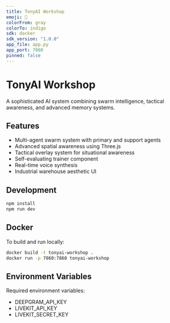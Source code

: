 ```yaml
---
title: TonyAI Workshop
emoji: 🤖
colorFrom: gray
colorTo: indigo
sdk: docker
sdk_version: "1.0.0"
app_file: app.py
app_port: 7860
pinned: false
---
```


# TonyAI Workshop

A sophisticated AI system combining swarm intelligence, tactical awareness, and advanced memory systems.

## Features

- Multi-agent swarm system with primary and support agents
- Advanced spatial awareness using Three.js
- Tactical overlay system for situational awareness
- Self-evaluating trainer component
- Real-time voice synthesis
- Industrial warehouse aesthetic UI

## Development

```bash
npm install
npm run dev
```

## Docker

To build and run locally:

```bash
docker build -t tonyai-workshop .
docker run -p 7860:7860 tonyai-workshop
```

## Environment Variables

Required environment variables:
- DEEPGRAM_API_KEY
- LIVEKIT_API_KEY
- LIVEKIT_SECRET_KEY